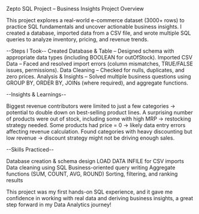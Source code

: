 Zepto SQL Project – Business Insights
Project Overview

This project explores a real-world e-commerce dataset (3000+ rows) to practice SQL fundamentals and uncover actionable business insights.
I created a database, imported data from a CSV file, and wrote multiple SQL queries to analyze inventory, pricing, and revenue trends.

--Steps I Took--
Created Database & Table – Designed schema with appropriate data types (including BOOLEAN for outOfStock).
Imported CSV Data – Faced and resolved import errors (column mismatches, TRUE/FALSE issues, permissions).
Data Cleaning – Checked for nulls, duplicates, and zero prices.
Analysis & Insights – Solved multiple business questions using GROUP BY, ORDER BY, JOINs (where required), and aggregate functions.

--Insights & Learnings--

Biggest revenue contributors were limited to just a few categories → potential to double down on best-selling product lines.
A surprising number of products were out of stock, including some with high MRP → restocking strategy needed.
Some products had price = 0 → likely data entry errors affecting revenue calculation.
Found categories with heavy discounting but low revenue → discount strategy might not be driving enough sales.


--Skills Practiced--

Database creation & schema design
LOAD DATA INFILE for CSV imports
Data cleaning using SQL
Business-oriented query writing
Aggregate functions (SUM, COUNT, AVG, ROUND)
Sorting, filtering, and ranking results

This project was my first hands-on SQL experience, and it gave me confidence in working with real data and deriving business insights, a great step forward in my Data Analytics journey!

